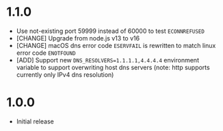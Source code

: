 # 1.1.0

- Use not-existing port 59999 instead of 60000 to test `ECONNREFUSED`
- [CHANGE] Upgrade from node.js v13 to v16
- [CHANGE] macOS dns error code `ESERVFAIL` is rewritten to match linux error code `ENOTFOUND`
- [ADD] Support new `DNS_RESOLVERS=1.1.1.1,4.4.4.4` environment variable to support overwriting host dns servers (note: http supports currently only IPv4 dns resolution)

# 1.0.0

- Initial release
